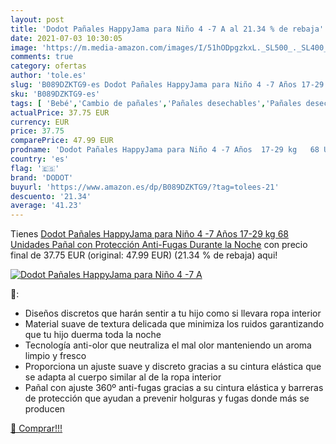 ```yaml
---
layout: post
title: 'Dodot Pañales HappyJama para Niño 4 -7 A al 21.34 % de rebaja'
date: 2021-07-03 10:30:05
image: 'https://m.media-amazon.com/images/I/51hODpgzkxL._SL500_._SL400_.jpg'
comments: true
category: ofertas
author: 'tole.es'
slug: 'B089DZKTG9-es Dodot Pañales HappyJama para Niño 4 -7 Años 17-29 kg 68...'
sku: 'B089DZKTG9-es'
tags: [ 'Bebé','Cambio de pañales','Pañales desechables','Pañales desechables para bebés','Pañales para bebé','dodot','pañal','pañales', ]
actualPrice: 37.75 EUR
currency: EUR
price: 37.75
comparePrice: 47.99 EUR
prodname: 'Dodot Pañales HappyJama para Niño 4 -7 Años  17-29 kg   68 Unidades  Pañal con Protección Anti-Fugas Durante la Noche'
country: 'es'
flag: '🇪🇸'
brand: 'DODOT'
buyurl: 'https://www.amazon.es/dp/B089DZKTG9/?tag=tolees-21'
descuento: '21.34'
average: '41.23'
---
```


Tienes [Dodot Pañales HappyJama para Niño 4 -7 Años  17-29 kg   68 Unidades  Pañal con Protección Anti-Fugas Durante la Noche](https://www.amazon.es/dp/B089DZKTG9/?tag=tolees-21) con precio final de  37.75 EUR (original: 47.99 EUR) (21.34 %  de rebaja) aqui!

[![Dodot Pañales HappyJama para Niño 4 -7 A](https://m.media-amazon.com/images/I/51hODpgzkxL._SL500_._SL400_.jpg)](https://www.amazon.es/dp/B089DZKTG9/?tag=tolees-21)

🔎:

- Diseños discretos que harán sentir a tu hijo como si llevara ropa interior
- Material suave de textura delicada que minimiza los ruidos garantizando que tu hijo duerma toda la noche
- Tecnología anti-olor que neutraliza el mal olor manteniendo un aroma limpio y fresco
- Proporciona un ajuste suave y discreto gracias a su cintura elástica que se adapta al cuerpo similar al de la ropa interior
- Pañal con ajuste 360º anti-fugas gracias a su cintura elástica y barreras de protección que ayudan a prevenir holguras y fugas donde más se producen

[🛒 Comprar!!!](https://www.amazon.es/dp/B089DZKTG9/?tag=tolees-21)
